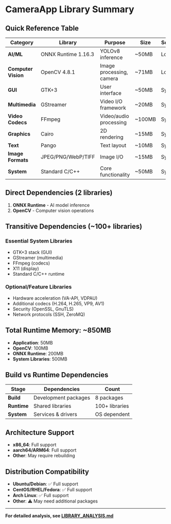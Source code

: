 # CameraApp Library Summary

## Quick Reference Table

| Category | Library | Purpose | Size | Source |
|----------|---------|---------|------|---------|
| **AI/ML** | ONNX Runtime 1.16.3 | YOLOv8 inference | ~50MB | Local |
| **Computer Vision** | OpenCV 4.8.1 | Image processing, camera | ~71MB | Local |
| **GUI** | GTK+3 | User interface | ~50MB | System |
| **Multimedia** | GStreamer | Video I/O framework | ~20MB | System |
| **Video Codecs** | FFmpeg | Video/audio processing | ~100MB | System |
| **Graphics** | Cairo | 2D rendering | ~15MB | System |
| **Text** | Pango | Text layout | ~10MB | System |
| **Image Formats** | JPEG/PNG/WebP/TIFF | Image I/O | ~15MB | System |
| **System** | Standard C/C++ | Core functionality | ~50MB | System |

## Direct Dependencies (2 libraries)

1. **ONNX Runtime** - AI model inference
2. **OpenCV** - Computer vision operations

## Transitive Dependencies (~100+ libraries)

### **Essential System Libraries**
- GTK+3 stack (GUI)
- GStreamer (multimedia)
- FFmpeg (codecs)
- X11 (display)
- Standard C/C++ runtime

### **Optional/Feature Libraries**
- Hardware acceleration (VA-API, VDPAU)
- Additional codecs (H.264, H.265, VP9, AV1)
- Security (OpenSSL, GnuTLS)
- Network protocols (SSH, ZeroMQ)

## Total Runtime Memory: ~850MB

- **Application**: 50MB
- **OpenCV**: 100MB  
- **ONNX Runtime**: 200MB
- **System Libraries**: 500MB

## Build vs Runtime Dependencies

| Stage | Dependencies | Count |
|-------|--------------|-------|
| **Build** | Development packages | 8 packages |
| **Runtime** | Shared libraries | 100+ libraries |
| **System** | Services & drivers | OS dependent |

## Architecture Support

- **x86_64**: Full support
- **aarch64/ARM64**: Full support
- **Other**: May require rebuilding

## Distribution Compatibility

- **Ubuntu/Debian**: ✅ Full support
- **CentOS/RHEL/Fedora**: ✅ Full support
- **Arch Linux**: ✅ Full support
- **Other**: ⚠️ May need additional packages

---

**For detailed analysis, see [LIBRARY_ANALYSIS.md](LIBRARY_ANALYSIS.md)**
